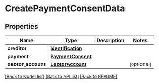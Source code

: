 # CreatePaymentConsentData

## Properties
Name | Type | Description | Notes
------------ | ------------- | ------------- | -------------
**creditor** | [**Identification**](Identification.md) |  | 
**payment** | [**PaymentConsent**](PaymentConsent.md) |  | 
**debtor_account** | [**DebtorAccount**](DebtorAccount.md) |  | [optional] 

[[Back to Model list]](../README.md#documentation-for-models) [[Back to API list]](../README.md#documentation-for-api-endpoints) [[Back to README]](../README.md)

